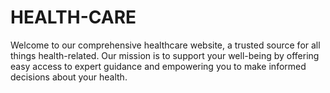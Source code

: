 # HEALTH-CARE

Welcome to our comprehensive healthcare website, a trusted source for all things health-related. Our mission is to support your well-being by offering easy access to expert guidance and empowering you to make informed decisions about your health.
